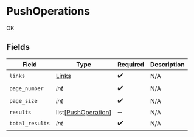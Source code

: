 # PushOperations

OK


## Fields

| Field                                                       | Type                                                        | Required                                                    | Description                                                 |
| ----------------------------------------------------------- | ----------------------------------------------------------- | ----------------------------------------------------------- | ----------------------------------------------------------- |
| `links`                                                     | [Links](../../models/shared/links.md)                       | :heavy_check_mark:                                          | N/A                                                         |
| `page_number`                                               | *int*                                                       | :heavy_check_mark:                                          | N/A                                                         |
| `page_size`                                                 | *int*                                                       | :heavy_check_mark:                                          | N/A                                                         |
| `results`                                                   | list[[PushOperation](../../models/shared/pushoperation.md)] | :heavy_minus_sign:                                          | N/A                                                         |
| `total_results`                                             | *int*                                                       | :heavy_check_mark:                                          | N/A                                                         |
